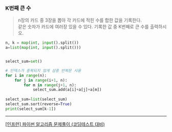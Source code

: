 ### K번째 큰 수

> n장의 카드 중 3장을 뽑아 각 카드에 적힌 수를 합한 값을 기록한다.   
> 같은 숫자가 카드에 여러장 있을 수 있다. 기록한 값 중 K번째로 큰 수를 출력하시오.   

```python
n, k = map(int, input().split())
a=list(map(int, input().split()))


select_sum=set()

# 인덱스가 중복되지 않게 삼중 반복문 사용
for i in range(n):
    for j in range(i+1, n):
        for m in range(j+1, n):
            select_sum.add(a[i]+a[j]+a[m])
            
select_sum=list(select_sum)
select_sum.sort(reverse=True)
print(select_sum[k-1])
```

___
[[인프런] 파이썬 알고리즘 문제풀이 (코딩테스트 대비)](https://www.inflearn.com/course/%ED%8C%8C%EC%9D%B4%EC%8D%AC-%EC%95%8C%EA%B3%A0%EB%A6%AC%EC%A6%98-%EB%AC%B8%EC%A0%9C%ED%92%80%EC%9D%B4-%EC%BD%94%EB%94%A9%ED%85%8C%EC%8A%A4%ED%8A%B8#)
